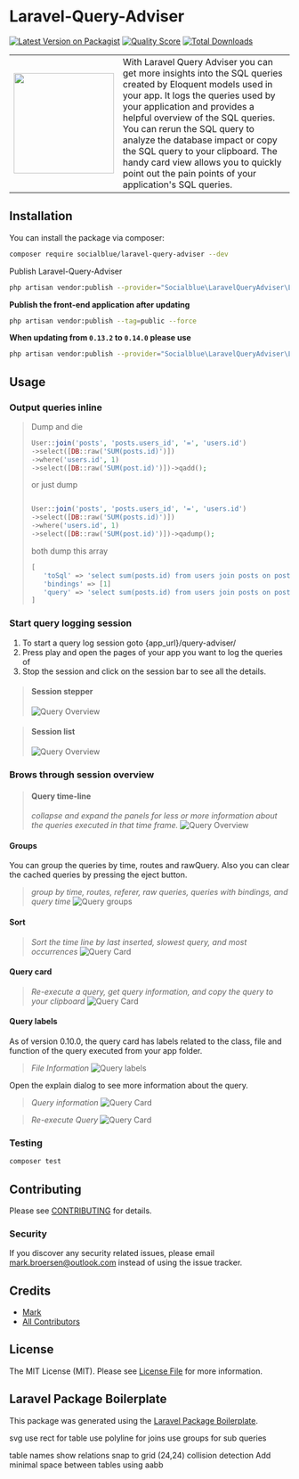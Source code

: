 # Laravel-Query-Adviser

[![Latest Version on Packagist](https://img.shields.io/packagist/v/socialblue/laravel-query-adviser.svg?style=flat-square)](https://packagist.org/packages/socialblue/laravel-query-adviser)
[![Quality Score](https://img.shields.io/scrutinizer/g/socialblue/laravel-query-adviser.svg?style=flat-square)](https://scrutinizer-ci.com/g/socialblue/laravel-query-adviser)
[![Total Downloads](https://img.shields.io/packagist/dt/socialblue/laravel-query-adviser.svg?style=flat-square)](https://packagist.org/packages/socialblue/laravel-query-adviser)


<table>
    <tr>
        <td><img src="./public/images/favicon.svg" width="180" /></td>
        <td>With Laravel Query Adviser you can get more insights into the SQL queries created by Eloquent models used in your app.
It logs the queries used by your application and provides a helpful overview of the SQL queries. You can rerun the SQL query to analyze the database impact or copy the SQL query to your clipboard.
The handy card view allows you to quickly point out the pain points of your application's SQL queries.</td>
    </tr>
</table>




## Installation

You can install the package via composer:

```bash
composer require socialblue/laravel-query-adviser --dev
```

Publish Laravel-Query-Adviser 

```bash
php artisan vendor:publish --provider="Socialblue\LaravelQueryAdviser\LaravelQueryAdviserServiceProvider"
```

**Publish the front-end application after updating**

```bash
php artisan vendor:publish --tag=public --force
```


**When updating from `0.13.2` to `0.14.0` please use**

```bash
php artisan vendor:publish --provider="Socialblue\LaravelQueryAdviser\LaravelQueryAdviserServiceProvider" --force
```

## Usage

### Output queries inline
> Dump and die
> ``` php
> User::join('posts', 'posts.users_id', '=', 'users.id')
> ->select([DB::raw('SUM(posts.id)')])
> ->where('users.id', 1)
> ->select([DB::raw('SUM(post.id)')])->qadd();
> ```
> or just dump
> ``` php
> 
> User::join('posts', 'posts.users_id', '=', 'users.id')
> ->select([DB::raw('SUM(posts.id)')])
> ->where('users.id', 1)
> ->select([DB::raw('SUM(post.id)')])->qadump();
>
> ```
> both dump this array
>
> ```php
> [
>    'toSql' => 'select sum(posts.id) from users join posts on posts.users_id = users.id where users.id = ?'
>    'bindings' => [1]
>    'query' => 'select sum(posts.id) from users join posts on posts.users_id = users.id where users.id = 1'
> ]
> ```

### Start query logging session

1. To start a query log session goto {app_url}/query-adviser/
2. Press play and open the pages of your app you want to log the queries of
3. Stop the session and click on the session bar to see all the details.

> #### Session stepper
> ![Query Overview](./img/stepper.png)

> #### Session list
> ![Query Overview](./img/session-list.png)

### Brows through session overview

> #### Query time-line
> *collapse and expand the panels for less or more information about the queries executed in that time frame.*
> ![Query Overview](./img/overview.png)

#### Groups
You can group the queries by time, routes and rawQuery.
Also you can clear the cached queries by pressing the eject button.
> *group by time, routes, referer, raw queries, queries with bindings, and query time*
![Query groups](img/group-by-new.png)

#### Sort
> *Sort the time line by last inserted, slowest query, and most occurrences*
![Query Card](./img/sorting.png)

#### Query card
> *Re-execute a query, get query information, and copy the query to your clipboard*
![Query Card](./img/card.png)

#### Query labels
As of version 0.10.0, the query card has labels related to the class,
file and function of the query executed from your app folder.

> *File Information*
> ![Query labels](./img/labels.png)

Open the explain dialog to see more information about the query.

> *Query information*
> ![Query Card](./img/query-information.png)

> *Re-execute Query*
> ![Query Card](./img/query-execute.png)

### Testing

``` bash
composer test
```

## Contributing

Please see [CONTRIBUTING](CONTRIBUTING.md) for details.

### Security

If you discover any security related issues, please email mark.broersen@outlook.com instead of using the issue tracker.

## Credits

- [Mark](https://github.com/socialblue)
- [All Contributors](../../contributors)

## License

The MIT License (MIT). Please see [License File](LICENSE.md) for more information.

## Laravel Package Boilerplate

This package was generated using the [Laravel Package Boilerplate](https://laravelpackageboilerplate.com).


svg
use rect for table
use polyline for joins
use groups for sub queries


table names 
show relations
snap to grid (24,24)
collision detection Add minimal space between tables using aabb
